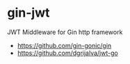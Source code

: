 # gin-jwt
JWT Middleware for Gin http framework
* https://github.com/gin-gonic/gin
* https://github.com/dgrijalva/jwt-go
